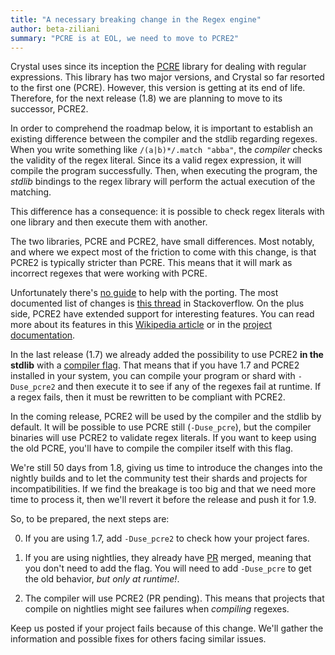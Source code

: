 ```yaml
---
title: "A necessary breaking change in the Regex engine"
author: beta-ziliani
summary: "PCRE is at EOL, we need to move to PCRE2"
---
```


Crystal uses since its inception the [PCRE](https://www.pcre.org/) library for dealing with regular expressions. This library has two major versions, and Crystal so far resorted to the first one (PCRE). However, this version is getting at its end of life. Therefore, for the next release (1.8) we are planning to move to its successor, PCRE2.

In order to comprehend the roadmap below, it is important to establish an existing difference between the compiler and the stdlib regarding regexes. When you write something like `/(a|b)*/.match "abba"`, the _compiler_ checks the validity of the regex literal. Since its a valid regex expression, it will compile the program successfully. Then, when executing the program, the _stdlib_ bindings to the regex library will perform the actual execution of the matching.

This difference has a consequence: it is possible to check regex literals with one library and then execute them with another.

The two libraries, PCRE and PCRE2, have small differences. Most notably, and where we expect most of the friction to come with this change, is that PCRE2 is typically stricter than PCRE. This means that it will mark as incorrect regexes that were working with PCRE.

Unfortunately there's [no guide](https://github.com/PCRE2Project/pcre2/issues/51) to help with the porting. The most documented list of changes is [this thread](https://stackoverflow.com/questions/70273084/regex-differences-between-pcre-and-pcre2) in Stackoverflow. On the plus side, PCRE2 have extended support for interesting features. You can read more about its features in this [Wikipedia article](https://en.wikipedia.org/wiki/Perl_Compatible_Regular_Expressions) or in the [project documentation](https://www.pcre.org/).

In the last release (1.7) we already added the possibility to use PCRE2 **in the stdlib** with a [compiler flag](https://crystal-lang.org/reference/1.7/syntax_and_semantics/literals/regex.html). That means that if you have 1.7 and PCRE2 installed in your system, you can compile your program or shard with `-Duse_pcre2` and then execute it to see if any of the regexes fail at runtime.  If a regex fails, then it must be rewritten to be compliant with PCRE2.

In the coming release, PCRE2 will be used by the compiler and the stdlib by default. It will be possible to use PCRE still (`-Duse_pcre`), but the compiler binaries will use PCRE2 to validate regex literals. If you want to keep using the old PCRE, you'll have to compile the compiler itself with this flag.

We're still 50 days from 1.8, giving us time to introduce the changes into the nightly builds and to let the community test their shards and projects for incompatibilities. If we find the breakage is too big and that we need more time to process it, then we'll revert it before the release and push it for 1.9.

So, to be prepared, the next steps are:

 0. If you are using 1.7, add `-Duse_pcre2` to check how your project fares.

 1. If you are using nightlies, they already have [PR](https://github.com/crystal-lang/crystal/pull/12978) merged, meaning that you don't need to add the flag. You will need to add `-Duse_pcre` to get the old behavior, _but only at runtime!_.

 2. The compiler will use PCRE2 (PR pending). This means that projects that compile on nightlies might see failures when _compiling_ regexes.

Keep us posted if your project fails because of this change.  We'll gather the information and possible fixes for others facing similar issues.
